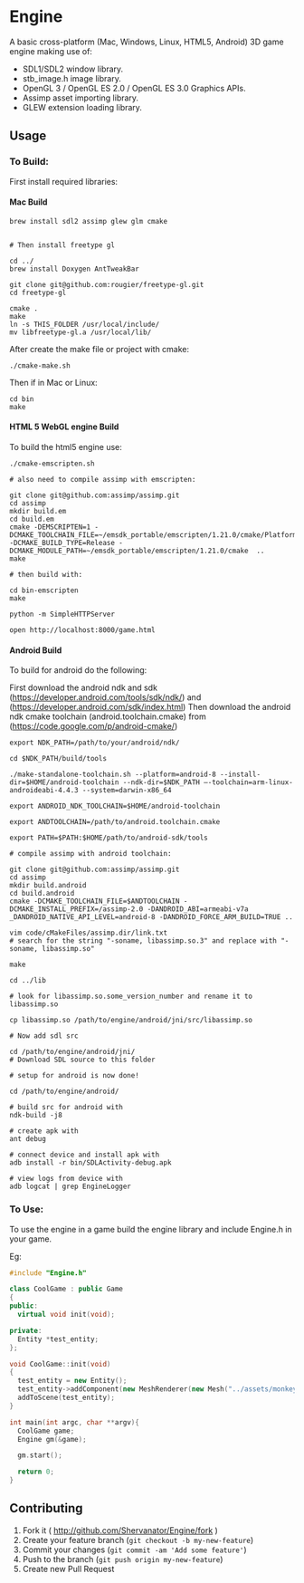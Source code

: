 # Engine

A basic cross-platform (Mac, Windows, Linux, HTML5, Android) 3D game engine making use of:

- SDL1/SDL2 window library.
- stb_image.h image library.
- OpenGL 3 / OpenGL ES 2.0 / OpenGL ES 3.0 Graphics APIs.
- Assimp asset importing library.
- GLEW extension loading library.

## Usage

### To Build:

First install required libraries:

#### Mac Build
```
brew install sdl2 assimp glew glm cmake


# Then install freetype gl

cd ../
brew install Doxygen AntTweakBar

git clone git@github.com:rougier/freetype-gl.git
cd freetype-gl

cmake .
make
ln -s THIS_FOLDER /usr/local/include/
mv libfreetype-gl.a /usr/local/lib/
```

After create the make file or project with cmake:

```
./cmake-make.sh
```

Then if in Mac or Linux:
```
cd bin
make
```

#### HTML 5 WebGL engine Build
To build the html5 engine use:

```
./cmake-emscripten.sh

# also need to compile assimp with emscripten:

git clone git@github.com:assimp/assimp.git
cd assimp
mkdir build.em
cd build.em
cmake -DEMSCRIPTEN=1 -DCMAKE_TOOLCHAIN_FILE=~/emsdk_portable/emscripten/1.21.0/cmake/Platform/Emscripten.cmake -DCMAKE_BUILD_TYPE=Release -DCMAKE_MODULE_PATH=~/emsdk_portable/emscripten/1.21.0/cmake  ..
make

# then build with:

cd bin-emscripten
make

python -m SimpleHTTPServer

open http://localhost:8000/game.html
```

#### Android Build

To build for android do the following:

First download the android ndk and sdk (https://developer.android.com/tools/sdk/ndk/) and (https://developer.android.com/sdk/index.html)
Then download the android ndk cmake toolchain (android.toolchain.cmake) from (https://code.google.com/p/android-cmake/)

```
export NDK_PATH=/path/to/your/android/ndk/

cd $NDK_PATH/build/tools

./make-standalone-toolchain.sh --platform=android-8 --install-dir=$HOME/android-toolchain --ndk-dir=$NDK_PATH –-toolchain=arm-linux-androideabi-4.4.3 --system=darwin-x86_64

export ANDROID_NDK_TOOLCHAIN=$HOME/android-toolchain

export ANDTOOLCHAIN=/path/to/android.toolchain.cmake

export PATH=$PATH:$HOME/path/to/android-sdk/tools

# compile assimp with android toolchain:

git clone git@github.com:assimp/assimp.git
cd assimp
mkdir build.android
cd build.android
cmake -DCMAKE_TOOLCHAIN_FILE=$ANDTOOLCHAIN -DCMAKE_INSTALL_PREFIX=/assimp-2.0 -DANDROID_ABI=armeabi-v7a _DANDROID_NATIVE_API_LEVEL=android-8 -DANDROID_FORCE_ARM_BUILD=TRUE ..

vim code/cMakeFiles/assimp.dir/link.txt
# search for the string "-soname, libassimp.so.3" and replace with "-soname, libassimp.so"

make

cd ../lib

# look for libassimp.so.some_version_number and rename it to libassimp.so

cp libassimp.so /path/to/engine/android/jni/src/libassimp.so

# Now add sdl src

cd /path/to/engine/android/jni/
# Download SDL source to this folder

# setup for android is now done!

cd /path/to/engine/android/

# build src for android with
ndk-build -j8

# create apk with
ant debug

# connect device and install apk with
adb install -r bin/SDLActivity-debug.apk

# view logs from device with
adb logcat | grep EngineLogger
```

### To Use:

To use the engine in a game build the engine library and include Engine.h in your game.

Eg:

```c++
#include "Engine.h"

class CoolGame : public Game
{
public:
  virtual void init(void);

private:
  Entity *test_entity;
};

void CoolGame::init(void)
{
  test_entity = new Entity();
  test_entity->addComponent(new MeshRenderer(new Mesh("../assets/monkey3.obj"), new Texture("../assets/t.jpg")));
  addToScene(test_entity);
}

int main(int argc, char **argv){
  CoolGame game;
  Engine gm(&game);

  gm.start();

  return 0;
}
```

## Contributing

1. Fork it ( http://github.com/Shervanator/Engine/fork )
2. Create your feature branch (`git checkout -b my-new-feature`)
3. Commit your changes (`git commit -am 'Add some feature'`)
4. Push to the branch (`git push origin my-new-feature`)
5. Create new Pull Request
